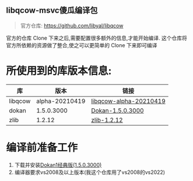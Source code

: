 libqcow-msvc傻瓜编译包
----
> 官方仓库: https://github.com/libyal/libqcow

官方的仓库 Clone 下来之后,需要配置很多额外的信息,才能开始编译. 这个仓库将官方所依赖的资源做了整合,使之可以更简单的 Clone 下来即可编译


# 所使用到的库版本信息:
|库|版本|链接|
|--|--|--|
|libqcow|alpha-20210419|[libqcow-alpha-20210419](https://github.com/libyal/libqcow/archive/refs/tags/20210419.zip)|
|dokan|1.5.0.3000|[Dokan-1.5.0.3000](https://github.com/dokan-dev/dokany/releases/download/v1.5.0.3000/DokanSetup.exe)|
|zlib|1.2.12|[zlib-1.2.12](https://zlib.net/zlib1212.zip)|


# 编译前准备工作
1. 下载并安装[Dokan1经典版(1.5.0.3000)](https://github.com/dokan-dev/dokany/releases/download/v1.5.0.3000/DokanSetup.exe)
2. 编译器要求vs2008及以上版本(我这个仓库用了vs2008的vs2022)